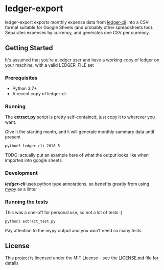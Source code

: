 # ledger-export

ledger-export exports monthly expense data from [ledger-cli](https://www.ledger-cli.org/) into a CSV format suitable for Google Sheets (and probably other spreadsheets too).
Separates expenses by currency, and generates one CSV per currency.

## Getting Started

It's assumed that you're a ledger user and have a working copy of ledger on your machine, with a valid LEDGER_FILE set

### Prerequisites

- Python 3.7+
- A recent copy of ledger-cli

### Running

The **extract.py** script is pretty self-contained, just copy it to wherever you want. 

Give it the starting month, and it will generate monthly summary data until present 

```
python3 ledger-cli 2018 5
```

TODO: actually put an example here of what the output looks like when imported into google sheets

### Development

***ledger-cli*** uses python type annotations, so benefits greatly from using [mypy](http://mypy-lang.org/) as a linter

### Running the tests

This was a one-off for personal use, so not a lot of tests :(

```
python3 extract_test.py
```

Pay attention to the mypy output and you won't need so many tests.


## License

This project is licensed under the MIT License - see the [LICENSE.md](LICENSE.md) file for details

